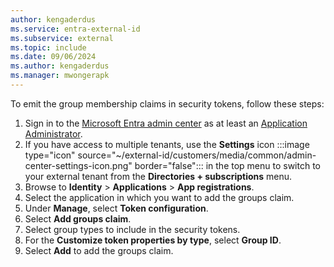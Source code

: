 ```yaml
---
author: kengaderdus
ms.service: entra-external-id
ms.subservice: external
ms.topic: include
ms.date: 09/06/2024
ms.author: kengaderdus
ms.manager: mwongerapk
---
```

To emit the group membership claims in security tokens, follow these steps:

1. Sign in to the [Microsoft Entra admin center](https://entra.microsoft.com) as at least an [Application Administrator](../../../../identity/role-based-access-control/permissions-reference.md#application-administrator).
1. If you have access to multiple tenants, use the **Settings** icon :::image type="icon" source="~/external-id/customers/media/common/admin-center-settings-icon.png" border="false"::: in the top menu to switch to your external tenant from the **Directories + subscriptions** menu.
1. Browse to **Identity** > **Applications** > **App registrations**.
1. Select the application in which you want to add the groups claim.
1. Under **Manage**, select **Token configuration**.
1. Select **Add groups claim**.
1. Select group types to include in the security tokens.
1. For the **Customize token properties by type**, select **Group ID**.
1. Select **Add** to add the groups claim.